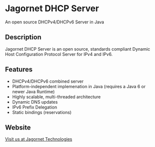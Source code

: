 # Jagornet DHCP Server
An open source DHCPv4/DHCPv6 Server in Java

## Description
Jagornet DHCP Server is an open source, standards compliant Dynamic Host Configuration Protocol Server for IPv4 and IPv6.

## Features
* DHCPv4/DHCPv6 combined server
* Platform-independent implemenation in Java (requires a Java 6 or newer Java Runtime)
* Highly scalable, multi-threaded architecture
* Dynamic DNS updates
* IPv6 Prefix Delegation
* Static bindings (reservations)

## Website
[Visit us at Jagornet Technologies](http://www.jagornet.com)
